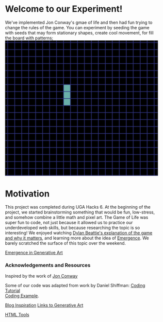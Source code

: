 # Welcome to our Experiment!
We've implemented Jon Conway's gmae of life and then had fun trying to change the rules of the game. You can experiment by seeding the game with seeds that may form stationary shapes, create cool movement, for fill the board with patterns;
![](current1.png)



# Motivation
This project was completed during UGA Hacks 6. At the beginning of the project, we started brainstorming something that would be fun, low-stress, and somehow combine a little math and pixel art. The Game of Life was super fun to code, not just because it allowed us to practice our underdeveloped web skills, but because researching the topic is so interesting! We enjoyed watching [Dylan Beattie's explanation of the game and why it matters](https://www.youtube.com/watch?v=6avJHaC3C2U), and learning more about the idea of [Emergence](https://en.wikipedia.org/wiki/Emergence). We barely scratched the surface of this topic over the weekend.

[Emergence in Generative Art](https://www.artnome.com/news/2020/7/12/the-game-of-life-emergence-in-generative-art)

### Acknowledgements and Resources
Inspired by the work of [Jon Conway](https://www.theguardian.com/science/2015/jul/23/john-horton-conway-the-most-charismatic-mathematician-in-the-world)

Some of our code was adapted from work by Daniel Shiffman:
[Coding Tutorial](https://www.youtube.com/watch?v=FWSR_7kZuYg&vl=en)  
[Coding Example](https://github.com/CodingTrain/website/tree/main/CodingChallenges/CC_085_The_Game_of_Life/P5).  
   
[Blog Inspiration](https://www.freecodecamp.org/news/how-to-create-generative-art-in-less-than-100-lines-of-code-d37f379859f/)
[Links to Generative Art](http://blog.hvidtfeldts.net/index.php/generative-art-links/)

[HTML Tools](https://www.w3schools.com/html/html_scripts.asp)




